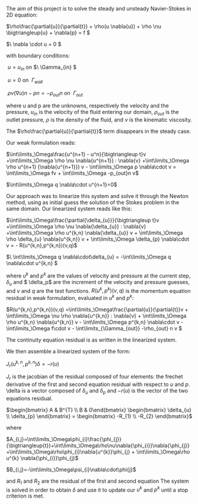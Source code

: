 The aim of this project is to solve the steady and unsteady Navier-Stokes in 2D equation:

$\rho\frac{\partial{u}}{\partial{t}} + \rho(u  \nabla{u})  + \rho  \nu \bigtriangleup{u} +  \nabla{p} = f $ 

$\ \nabla \cdot u = 0 $

with boundary conditions:

$\ u = u_{in}$      on  $\ \Gamma_{in} $

$\ u = 0$  on $\ \Gamma_{wall}$

$\ \rho \nu (\nabla{u}) n - pn = -\rho_{out} n$    on $\ \Gamma_{out}$

where u and p are the unknowns, respectively the velocity and the pressure, $u_{in}$ is the velocity of the fluid entering our domain,
$\rho_{out}$ is the outlet pressure, $\rho$ is the density of the fluid, and $\nu$ is the kinematic viscosity.

The $\rho\frac{\partial{u}}{\partial{t}}$ term disappears in the steady case.

Our weak formulation reads:

$\int\limits_\Omega\frac{u^{n+1} - u^n}{\bigtriangleup t}v +\int\limits_\Omega \rho \nu \nabla{u^{n+1}} : \nabla{v}  +\int\limits_\Omega \rho u^{n+1} (\nabla{u^{n+1}}) v - \int\limits_\Omega p \nabla\cdot v  = \int\limits_\Omega fv + \int\limits_\Omega -p_{out}n v$

$\int\limits_\Omega q \nabla\cdot u^{n+1}=0$

Our approach was to linearize this system and solve it through the Newton method, using as initial guess the solution of the Stokes problem in the same domain.
Our linearized system reads like this:

$\int\limits_\Omega\frac{\partial{\delta_{u}}}{\bigtriangleup t}v +\int\limits_\Omega \rho \nu \nabla{\delta_{u}} : \nabla{v}  +\int\limits_\Omega \rho u^{k,n} \nabla{\delta_{u}} v + \int\limits_\Omega \rho \delta_{u} \nabla{u^{k,n}} v + \int\limits_\Omega \delta_{p} \nabla\cdot v = - R(u^{k,n},p^{k,n})(v,q)$

$\ \int\limits_\Omega q \nabla\cdot\delta_{u} = -\int\limits_\Omega q \nabla\cdot u^{k,n} $

where $u^k$ and $p^k$ are the values of velocity and pressure at the current step, $\delta_u$ and $ \delta_p$ are the increment of the velocity and pressure guesses, and $v$ and $q$ are the test functions.
$R(u^k,p^k)(v,q)$ is the momentum equation residual in weak formulation, evaluated in $u^k$ and $p^k$:

$R(u^{k,n},p^{k,n})(v,q) =\int\limits_\Omega\frac{\partial{u}}{\partial{t}}v + \int\limits_\Omega \nu \rho \nabla{u^{k,n}} : \nabla{v} + \int\limits_\Omega \rho u^{k,n} \nabla{u^{k,n}} v - \int\limits_\Omega p^{k,n} \nabla\cdot v -\int\limits_\Omega f\cdot v - \int\limits_{\Gamma_{out}} -\rho_{out} n v $

The continuity equation residual is as written in the linearized system.

We then assemble a linearized system of the form:

$J_{r} (u^{k,n},p^{k,n}) \delta = - r(u)$

$J_{r}$ is the jacobian of the residual composed of four elements: the frechet derivative of the first and second equation residual with respect to $u$ and $p$.
\delta is a vector composed of  $\delta_{u}$ and $\delta_{p}$ and $-r(u)$ is the vector of the two equations residual.

$\begin{bmatrix} A & B^{T} \\ B & 0\end{bmatrix} \begin{bmatrix} \delta_{u} \\ \delta_{p} \end{bmatrix} = \begin{bmatrix} -R_{1} \\ -R_{2} \end{bmatrix}$

where

$A_{i,j}=\int\limits_\Omega\phi_{i}\frac{\phi_{j}}{\bigtriangleup{t}}+\int\limits_\Omega\rho\nu\nabla{\phi_{i}}\nabla{\phi_{j}} +\int\limits_\Omega\rho\phi_{i}\nabla{u^{k}}\phi_{j} + \int\limits_\Omega\rho u^{k} \nabla{\phi_{i}}\phi_{j}$

$B_{i,j}=-\int\limits_\Omega\psi_{i}\nabla\cdot\phi{j}$

and $R_{1}$ and $R_{2}$ are the residual of the first and second equation
The system is solved in order to obtain $\delta$ and use it to update our $u^k$ and $p^k$ until a stop criterion is met.

